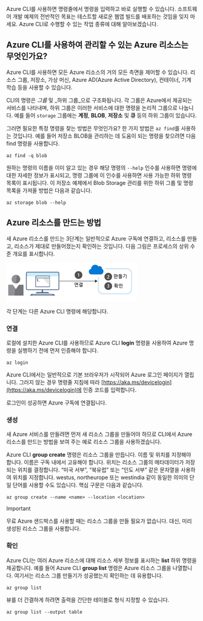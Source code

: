 Azure CLI를 사용하면 명령줄에서 명령을 입력하고 바로 실행할 수 있습니다. 소프트웨어 개발 예제의 전반적인 목표는 테스트할 새로운 웹앱 빌드를 배포하는 것임을 잊지 마세요. Azure CLI로 수행할 수 있는 작업 종류에 대해 알아보겠습니다.

## <a name="what-azure-resources-can-be-managed-using-the-azure-cli"></a>Azure CLI를 사용하여 관리할 수 있는 Azure 리소스는 무엇인가요?

Azure CLI를 사용하면 모든 Azure 리소스의 거의 모든 측면을 제어할 수 있습니다. 리소스 그룹, 저장소, 가상 머신, Azure AD(Azure Active Directory), 컨테이너, 기계 학습 등을 사용할 수 있습니다.

CLI의 명령은 _그룹_ 및 _하위 그룹_으로 구조화됩니다. 각 그룹은 Azure에서 제공되는 서비스를 나타내며, 하위 그룹은 이러한 서비스에 대한 명령을 논리적 그룹으로 나눕니다. 예를 들어 `storage` 그룹에는  **계정**, **BLOB**, **저장소** 및 **큐** 등의 하위 그룹이 있습니다.

그러면 필요한 특정 명령을 찾는 방법은 무엇인가요? 한 가지 방법은 `az find`를 사용하는 것입니다. 예를 들어 저장소 BLOB을 관리하는 데 도움이 되는 명령을 찾으려면 다음 find 명령을 사용합니다.

```azurecli
az find -q blob
```

원하는 명령의 이름을 이미 알고 있는 경우 해당 명령의 `--help` 인수를 사용하면 명령에 대한 자세한 정보가 표시되고, 명령 그룹에 이 인수를 사용하면 사용 가능한 하위 명령 목록이 표시됩니다. 이 저장소 예제에서 Blob Storage 관리를 위한 하위 그룹 및 명령 목록을 가져올 방법은 다음과 같습니다.

```azurecli
az storage blob --help
```

## <a name="how-to-create-an-azure-resource"></a>Azure 리소스를 만드는 방법

새 Azure 리소스를 만드는 3단계는 일반적으로 Azure 구독에 연결하고, 리소스를 만들고, 리소스가 제대로 만들어졌는지 확인하는 것입니다. 다음 그림은 프로세스의 상위 수준 개요를 표시합니다.

![명령줄 인터페이스를 사용하여 Azure 리소스를 만드는 단계를 보여 주는 그림](../media/4-create-resources-overview.png)

각 단계는 다른 Azure CLI 명령에 해당합니다.

### <a name="connect"></a>연결

로컬에 설치한 Azure CLI를 사용하므로 Azure CLI **login** 명령을 사용하여 Azure 명령을 실행하기 전에 먼저 인증해야 합니다.

```azurecli
az login
```

Azure CLI에서는 일반적으로 기본 브라우저가 시작되어 Azure 로그인 페이지가 열립니다. 그러지 않는 경우 명령줄 지침에 따라 [https://aka.ms/devicelogin](https://aka.ms/devicelogin)에 인증 코드를 입력합니다.

로그인이 성공하면 Azure 구독에 연결됩니다.

### <a name="create"></a>생성

새 Azure 서비스를 만들려면 먼저 새 리소스 그룹을 만들어야 하므로 CLI에서 Azure 리소스를 만드는 방법을 보여 주는 예로 리소스 그룹을 사용하겠습니다.

Azure CLI **group create** 명령은 리소스 그룹을 만듭니다. 이름 및 위치를 지정해야 합니다. 이름은 구독 내에서 고유해야 합니다. 위치는 리소스 그룹의 메타데이터가 저장되는 위치를 결정합니다. “미국 서부”, “북유럽” 또는 “인도 서부” 같은 문자열을 사용하여 위치를 지정합니다. westus, northeurope 또는 westindia 같이 동일한 의미의 단일 단어를 사용할 수도 있습니다. 핵심 구문은 다음과 같습니다.

```azurecli
az group create --name <name> --location <location>
```

> [!IMPORTANT]
> 무료 Azure 샌드박스를 사용할 때는 리소스 그룹을 만들 필요가 없습니다. 대신, 미리 생성된 리소스 그룹을 사용합니다.

### <a name="verify"></a>확인

Azure CLI는 여러 Azure 리소스에 대해 리소스 세부 정보를 표시하는 **list** 하위 명령을 제공합니다. 예를 들어 Azure CLI **group list** 명령은 Azure 리소스 그룹을 나열합니다. 여기서는 리소스 그룹 만들기가 성공했는지 확인하는 데 유용합니다.

```azurecli
az group list
```

뷰를 더 간결하게 하려면 출력을 간단한 테이블로 형식 지정할 수 있습니다.

```azurecli
az group list --output table
```
